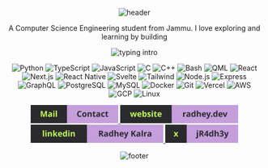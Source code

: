 
<p align="center">
  <img src="https://capsule-render.vercel.app/api?type=waving&height=120&color=2a2a2c&text=Radhey%20Kalra&reversal=false&textBg=false&animation=twinkling&fontColor=c59edc" alt="header" />
</p>
<p align="center">
  A Computer Science Engineering student from Jammu. I love exploring and learning by building
</p>

<p align="center">
  <img src="https://readme-typing-svg.demolab.com?font=Fira+Code&size=20&duration=2500&pause=900&color=c3fb5b&center=true&vCenter=true&width=700&lines=Full‑stack+%2B+Mobile;ML%2FAudio+Tinkerer;Linux+Ricer" alt="typing intro" />
</p>



<p align="center">
  <img alt="Python" title="Python" src="https://cdn.jsdelivr.net/gh/devicons/devicon@latest/icons/python/python-original.svg" height="36" />
  <img alt="TypeScript" title="TypeScript" src="https://cdn.jsdelivr.net/gh/devicons/devicon@latest/icons/typescript/typescript-original.svg" height="36" />
  <img alt="JavaScript" title="JavaScript" src="https://cdn.jsdelivr.net/gh/devicons/devicon@latest/icons/javascript/javascript-original.svg" height="36" />
  <img alt="C" title="C" src="https://cdn.jsdelivr.net/gh/devicons/devicon@latest/icons/c/c-original.svg" height="36" />
  <img alt="C++" title="C++" src="https://cdn.jsdelivr.net/gh/devicons/devicon@latest/icons/cplusplus/cplusplus-original.svg" height="36" />
  <img alt="Bash" title="Bash" src="https://cdn.jsdelivr.net/gh/devicons/devicon@latest/icons/bash/bash-original.svg" height="36" />
  <img alt="QML" title="QML" src="https://cdn.jsdelivr.net/gh/devicons/devicon@latest/icons/qt/qt-original.svg" height="36" />
  <img alt="React" title="React" src="https://cdn.jsdelivr.net/gh/devicons/devicon@latest/icons/react/react-original.svg" height="36" />
  <img alt="Next.js" title="Next.js" src="https://cdn.jsdelivr.net/gh/devicons/devicon@latest/icons/nextjs/nextjs-original.svg" height="36" />
  <img alt="React Native" title="React Native" src="https://cdn.jsdelivr.net/gh/devicons/devicon@latest/icons/react/react-original.svg" height="36" />
  <img alt="Svelte" title="Svelte" src="https://cdn.jsdelivr.net/gh/devicons/devicon@latest/icons/svelte/svelte-original.svg" height="36" />
  <img alt="Tailwind" title="Tailwind CSS" src="https://cdn.jsdelivr.net/gh/devicons/devicon@latest/icons/tailwindcss/tailwindcss-original.svg" height="36" />
  <img alt="Node.js" title="Node.js" src="https://cdn.jsdelivr.net/gh/devicons/devicon@latest/icons/nodejs/nodejs-original.svg" height="36" />
  <img alt="Express" title="Express" src="https://cdn.jsdelivr.net/gh/devicons/devicon@latest/icons/express/express-original.svg" height="36" />
  <img alt="GraphQL" title="GraphQL" src="https://cdn.jsdelivr.net/gh/devicons/devicon@latest/icons/graphql/graphql-plain.svg" height="36" />
  <img alt="PostgreSQL" title="PostgreSQL" src="https://cdn.jsdelivr.net/gh/devicons/devicon@latest/icons/postgresql/postgresql-original.svg" height="36" />
  <img alt="MySQL" title="MySQL" src="https://cdn.jsdelivr.net/gh/devicons/devicon@latest/icons/mysql/mysql-original.svg" height="36" />
  <img alt="Docker" title="Docker" src="https://cdn.jsdelivr.net/gh/devicons/devicon@latest/icons/docker/docker-original.svg" height="36" />
  <img alt="Git" title="Git" src="https://cdn.jsdelivr.net/gh/devicons/devicon@latest/icons/git/git-original.svg" height="36" />
  <img alt="Vercel" title="Vercel" src="https://cdn.jsdelivr.net/gh/devicons/devicon@latest/icons/vercel/vercel-original.svg" height="36" />
  <img alt="AWS" title="AWS" src="https://raw.githubusercontent.com/devicons/devicon/refs/tags/v2.17.0/icons/amazonwebservices/amazonwebservices-line-wordmark.svg" height="36" />
  <img alt="GCP" title="GCP" src="https://cdn.jsdelivr.net/gh/devicons/devicon@latest/icons/googlecloud/googlecloud-original.svg" height="36" />
  <img alt="Linux" title="Linux" src="https://cdn.jsdelivr.net/gh/devicons/devicon@latest/icons/linux/linux-original.svg" height="36" />
</p>




<!-- Contact -->
<p align="center">
  <a href="mailto:radheykalra901@gmail.com" aria-label="Email - Contact">
  <img src="mail.svg" height="36" />
  </a>
  <a href="https://radhey.dev" aria-label="Website - radhey.dev">
   <img src="site.svg" height="36" />
  </a>
  <a href="https://www.linkedin.com/in/radheykalra/" aria-label="LinkedIn - Radhey Kalra">
    <img src="in.svg" height="36" />
  </a>
   <a href="https://www.linkedin.com/in/radheykalra/" aria-label="x - jr4dh3y">
    <img src="x.svg" height="36" />
  </a>
</p>

<!-- Footer wave -->
<p align="center">
  <img src="https://capsule-render.vercel.app/api?type=waving&height=120&color=2a2a2c&section=footer" alt="footer" />
</p>
